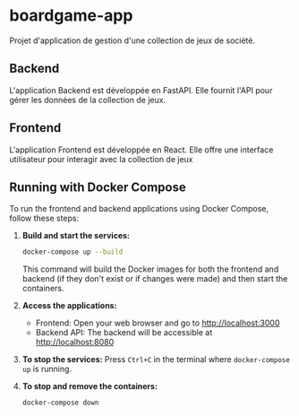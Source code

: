 # boardgame-app

Projet d'application de gestion d'une collection de jeux de société.

## Backend

L'application Backend est développée en FastAPI. Elle fournit l'API pour gérer les données de la collection de jeux.

## Frontend

L'application Frontend est développée en React. Elle offre une interface utilisateur pour interagir avec la collection de jeux

## Running with Docker Compose

To run the frontend and backend applications using Docker Compose, follow these steps:

1.  **Build and start the services:**
    ```bash
    docker-compose up --build
    ```
    This command will build the Docker images for both the frontend and backend (if they don't exist or if changes were made) and then start the containers.

2.  **Access the applications:**
    *   Frontend: Open your web browser and go to [http://localhost:3000](http://localhost:3000)
    *   Backend API: The backend will be accessible at [http://localhost:8080](http://localhost:8080)

3.  **To stop the services:**
    Press `Ctrl+C` in the terminal where `docker-compose up` is running.

4.  **To stop and remove the containers:**
    ```bash
    docker-compose down
    ```